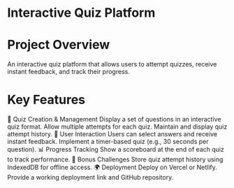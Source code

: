 # Interactive Quiz Platform
# Project Overview
An interactive quiz platform that allows users to attempt quizzes, receive instant feedback, and track their progress.

# Key Features
📌 Quiz Creation & Management
Display a set of questions in an interactive quiz format.
Allow multiple attempts for each quiz.
Maintain and display quiz attempt history.
🎯 User Interaction
Users can select answers and receive instant feedback.
Implement a timer-based quiz (e.g., 30 seconds per question).
📊 Progress Tracking
Show a scoreboard at the end of each quiz to track performance.
🚀 Bonus Challenges
Store quiz attempt history using IndexedDB for offline access.
🌍 Deployment
Deploy on Vercel or Netlify.
Provide a working deployment link and GitHub repository.
